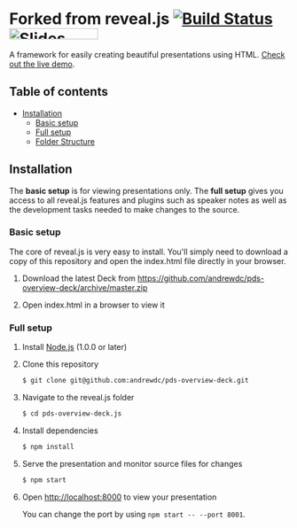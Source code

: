 # Forked from reveal.js [![Build Status](https://travis-ci.org/hakimel/reveal.js.svg?branch=master)](https://travis-ci.org/hakimel/reveal.js) <a href="https://slides.com?ref=github"><img src="https://s3.amazonaws.com/static.slid.es/images/slides-github-banner-320x40.png?1" alt="Slides" width="160" height="20"></a>

A framework for easily creating beautiful presentations using HTML. [Check out the live demo](http://lab.hakim.se/reveal-js/).

## Table of contents
- [Installation](#installation)
  - [Basic setup](#basic-setup)
  - [Full setup](#full-setup)
  - [Folder Structure](#folder-structure)

## Installation

The **basic setup** is for viewing presentations only. The **full setup** gives you access to all reveal.js features and plugins such as speaker notes as well as the development tasks needed to make changes to the source.

### Basic setup

The core of reveal.js is very easy to install. You'll simply need to download a copy of this repository and open the index.html file directly in your browser.

1. Download the latest Deck from <https://github.com/andrewdc/pds-overview-deck/archive/master.zip>

2. Open index.html in a browser to view it


### Full setup


1. Install [Node.js](http://nodejs.org/) (1.0.0 or later)

2. Clone this repository
   ```sh
   $ git clone git@github.com:andrewdc/pds-overview-deck.git
   ```

3. Navigate to the reveal.js folder
   ```sh
   $ cd pds-overview-deck.js
   ```

4. Install dependencies
   ```sh
   $ npm install
   ```

5. Serve the presentation and monitor source files for changes
   ```sh
   $ npm start
   ```

6. Open <http://localhost:8000> to view your presentation

   You can change the port by using `npm start -- --port 8001`.
